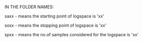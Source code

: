 IN THE FOLDER NAMES:

saxx - means the starting point of logspace is 'xx'

soxx - means the stopping point of logspace is 'xx'

spxx - means the no.of samples considered for the logspace is 'xx'
